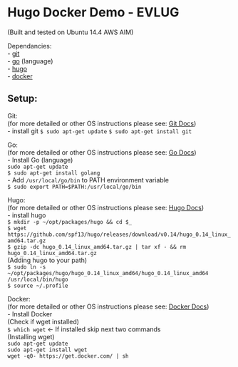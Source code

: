 Hugo Docker Demo - EVLUG
========================
(Built and tested on Ubuntu 14.4 AWS AIM)  

Dependancies:  
	- [git](http://www.git-scm.com/)  
	- [go](http://golang.org) (language)  
	- [hugo](http://gohugo.io)  
	- [docker](http://docker.com)  

Setup:  
---  

Git:  
(for more detailed or other OS instructions please see: [Git Docs](http://git-scm.com/book/en/v2/Getting-Started-Installing-Git))  
	- install git
		`$ sudo apt-get update`
		`$ sudo apt-get install git`  

Go:  
(for more detailed or other OS instructions please see: [Go Docs](http://golang.org/doc/install))  
 	- Install Go (language)  
	        `sudo apt-get update`  
		`$ sudo apt-get install golang`  
        - Add `/usr/local/go/bin` to PATH environment variable  
		`$ sudo export PATH=$PATH:/usr/local/go/bin`  

	
Hugo:  
(for more detailed or other OS instructions please see: [Hugo Docs](http://gohugo.io/overview/installing/))  
	- install hugo  
		`$ mkdir -p ~/opt/packages/hugo && cd $_`  
		`$ wget https://github.com/spf13/hugo/releases/download/v0.14/hugo_0.14_linux_amd64.tar.gz`  
		`$ gzip -dc hugo_0.14_linux_amd64.tar.gz | tar xf - && rm hugo_0.14_linux_amd64.tar.gz`  
		(Adding hugo to your path)  
		`$ sudo ln -s ~/opt/packages/hugo/hugo_0.14_linux_amd64/hugo_0.14_linux_amd64 /usr/local/bin/hugo`  
		`$ source ~/.profile`  

Docker:  
(for more detailed or other OS instructions please see: [Docker Docs](http://docs.docker.com/installation/))  
	- Install Docker  
		(Check if wget installed)  
		`$ which wget` <- If installed skip next two commands  
		(Installing wget)  
		`sudo apt-get update`  
		`sudo apt-get install wget`  
		`wget -q0- https://get.docker.com/ | sh`
